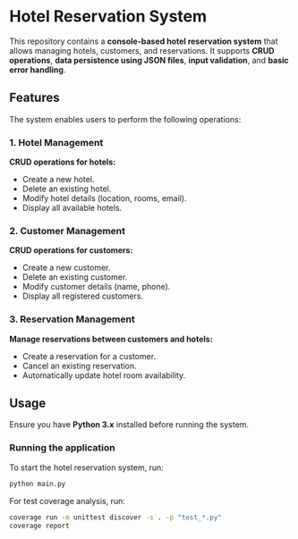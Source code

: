 # Hotel Reservation System  

This repository contains a **console-based hotel reservation system** that allows managing hotels, customers, and reservations. It supports **CRUD operations**, **data persistence using JSON files**, **input validation**, and **basic error handling**.  

## Features  

The system enables users to perform the following operations:  

### 1. Hotel Management  
**CRUD operations for hotels:**  
- Create a new hotel.  
- Delete an existing hotel.  
- Modify hotel details (location, rooms, email).  
- Display all available hotels.  

### 2. Customer Management  
**CRUD operations for customers:**  
- Create a new customer.  
- Delete an existing customer.  
- Modify customer details (name, phone).  
- Display all registered customers.  

### 3. Reservation Management  
**Manage reservations between customers and hotels:**  
- Create a reservation for a customer.  
- Cancel an existing reservation.  
- Automatically update hotel room availability.  

## Usage  

Ensure you have **Python 3.x** installed before running the system.  

### Running the application  

To start the hotel reservation system, run:

```bash
python main.py
```

For test coverage analysis, run:

```bash
coverage run -m unittest discover -s . -p "test_*.py"
coverage report
```